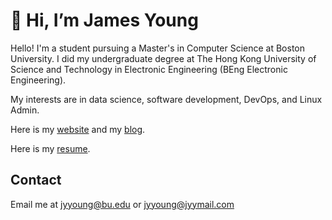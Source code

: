 # 👋 Hi, I’m James Young

Hello! I'm a student pursuing a Master's in Computer Science at Boston University. I did my undergraduate degree at The Hong Kong University of Science and Technology in Electronic Engineering (BEng Electronic Engineering). 

My interests are in data science, software development, DevOps, and Linux Admin.

Here is my [website](https://jyyoung.com) and my [blog](https://blog.jyylab.com).

Here is my [resume](https://resume.jyyhomelab.com/).

## Contact

Email me at [jyyoung@bu.edu](mailto:jyyoung@bu.edu) or [jyyoung@jyymail.com](mailto:jyyoung@jyymail.com)
